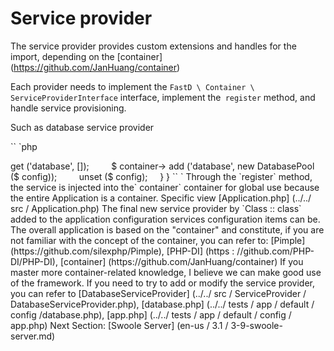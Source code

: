 # Service provider

The service provider provides custom extensions and handles for the import, depending on the [container] (https://github.com/JanHuang/container)

Each provider needs to implement the `FastD \ Container \ ServiceProviderInterface` interface, implement the` register` method, and handle service provisioning.

Such as database service provider

`` `php
<? php

namespace FastD \ ServiceProvider;

use FastD \ Container \ Container;
use FastD \ Container \ ServiceProviderInterface;
use FastD \ Pool \ DatabasePool;

/ **
 * Class DatabaseServiceProvider.
 * /
class DatabaseServiceProvider implements ServiceProviderInterface
{
    / **
     * @param Container $ container
     * /
    public function register (Container $ container)
    {
        $ config = config () -> get ('database', []);

        $ container-> add ('database', new DatabasePool ($ config));

        unset ($ config);
    }
}
`` `

Through the `register` method, the service is injected into the` container` container for global use because the entire Application is a container. Specific view [Application.php] (../../ src / Application.php)

The final new service provider by `Class :: class` added to the application configuration services configuration items can be.

The overall application is based on the "container" and constitute, if you are not familiar with the concept of the container, you can refer to: [Pimple] (https://github.com/silexphp/Pimple), [PHP-DI] (https : //github.com/PHP-DI/PHP-DI), [container] (https://github.com/JanHuang/container)

If you master more container-related knowledge, I believe we can make good use of the framework.

If you need to try to add or modify the service provider, you can refer to [DatabaseServiceProvider] (../../ src / ServiceProvider / DatabaseServiceProvider.php), [database.php] (../../ tests / app / default / config /database.php), [app.php] (../../ tests / app / default / config / app.php)

Next Section: [Swoole Server] (en-us / 3.1 / 3-9-swoole-server.md)